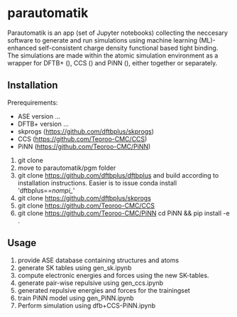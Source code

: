 # parautomatik

Parautomatik is an app (set of Jupyter notebooks) collecting the neccesary software to generate and run simulations using machine learning (ML)-enhanced self-consistent charge density functional based tight binding. The simulations are made within the atomic simulation environment as a wrapper for DFTB+ (), CCS () and PiNN (), either together or separately. 



## Installation

Prerequirements: 
- ASE version  ...
- DFTB+  version ...  
- skprogs (https://github.com/dftbplus/skprogs) 
- CCS (https://github.com/Teoroo-CMC/CCS) 
- PiNN (https://github.com/Teoroo-CMC/PiNN) 


1. git clone <parautomatik>
2. move to parautomatik/pgm folder
3. git clone https://github.com/dftbplus/dftbplus and build according to installation instructions. Easier is to issue conda install 'dftbplus=*=nompi_*'
4. git clone https://github.com/dftbplus/skprogs
5. git clone https://github.com/Teoroo-CMC/CCS
6. git clone https://github.com/Teoroo-CMC/PiNN 
   cd PiNN && pip install -e .
  
  
## Usage
  
1. provide ASE database containing structures and atoms
2. generate SK tables using gen_sk.ipynb
3. compute electronic energies and forces using the new SK-tables. 
4. generate pair-wise repulsive using gen_ccs.ipynb
5. generated repulsive energies and forces for the trainingset
6. train PiNN model using gen_PiNN.ipynb 
7. Perform simulation using dfb+CCS-PiNN.ipynb
  
  
  
